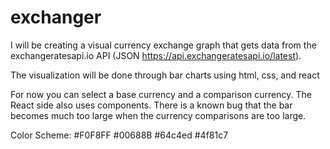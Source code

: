 # exchanger

I will be creating a visual currency exchange graph that gets data from the exchangeratesapi.io API (JSON https://api.exchangeratesapi.io/latest).

The visualization will be done through bar charts using html, css, and react

For now you can select a base currency and a comparison currency. The React side also uses components. There is a known bug that the bar becomes much too large when the currency comparisons are too large.

Color Scheme:
#F0F8FF
#00688B
#64c4ed
#4f81c7
